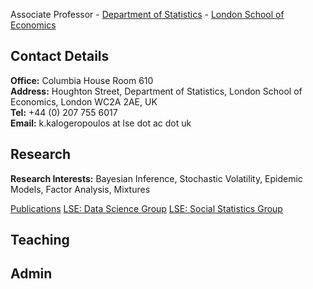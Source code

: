 <!---![LSE](lse-logo.jpg)--->

Associate Professor - [Department of Statistics](http://www.lse.ac.uk/statistics) - [London School of Economics](http://www.lse.ac.uk)

## Contact Details 

**Office:** Columbia House Room 610 <br>
**Address:** Houghton Street, Department of Statistics, London School of Economics, London WC2A 2AE, UK <br>
**Tel:** +44 (0) 207 755 6017 <br>
**Email:** k.kalogeropoulos at lse dot ac dot uk<br>

## Research

**Research Interests:** Bayesian Inference, Stochastic Volatility, Epidemic Models, Factor Analysis, Mixtures

[Publications](http://www.lse.ac.uk)    [LSE: Data Science Group](http://www.lse.ac.uk/statistics)   [LSE: Social Statistics Group](http://www.lse.ac.uk/statistics)         

## Teaching 

## Admin



